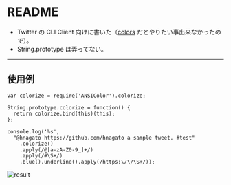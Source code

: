 # README

- Twitter の CLI Client 向けに書いた（[colors](https://github.com/Marak/colors.js) だとやりたい事出来なかったので）。
- String.prototype は弄ってない。

- - -

## 使用例

	var colorize = require('ANSIColor').colorize;
	
	String.prototype.colorize = function() {
	  return colorize.bind(this)(this);
	};
	
	console.log('%s',
	  "@hnagato https://github.com/hnagato a sample tweet. #test"
	    .colorize()
	    .apply(/@[a-zA-Z0-9_]+/)
	    .apply(/#\S+/)
	    .blue().underline().apply(/https:\/\/\S+/));


![result](http://gyazo.com/a9cc512129e3622ad09e30f555642ddf.png?1329570127)

